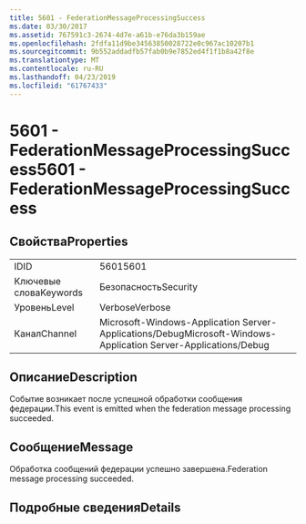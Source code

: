 ```yaml
---
title: 5601 - FederationMessageProcessingSuccess
ms.date: 03/30/2017
ms.assetid: 767591c3-2674-4d7e-a61b-e76da3b159ae
ms.openlocfilehash: 2fdfa11d9be34563850028722e0c967ac10207b1
ms.sourcegitcommit: 9b552addadfb57fab0b9e7852ed4f1f1b8a42f8e
ms.translationtype: MT
ms.contentlocale: ru-RU
ms.lasthandoff: 04/23/2019
ms.locfileid: "61767433"
---
```

# <a name="5601---federationmessageprocessingsuccess"></a><span data-ttu-id="02b31-102">5601 - FederationMessageProcessingSuccess</span><span class="sxs-lookup"><span data-stu-id="02b31-102">5601 - FederationMessageProcessingSuccess</span></span>
## <a name="properties"></a><span data-ttu-id="02b31-103">Свойства</span><span class="sxs-lookup"><span data-stu-id="02b31-103">Properties</span></span>  
  
|||  
|-|-|  
|<span data-ttu-id="02b31-104">ID</span><span class="sxs-lookup"><span data-stu-id="02b31-104">ID</span></span>|<span data-ttu-id="02b31-105">5601</span><span class="sxs-lookup"><span data-stu-id="02b31-105">5601</span></span>|  
|<span data-ttu-id="02b31-106">Ключевые слова</span><span class="sxs-lookup"><span data-stu-id="02b31-106">Keywords</span></span>|<span data-ttu-id="02b31-107">Безопасность</span><span class="sxs-lookup"><span data-stu-id="02b31-107">Security</span></span>|  
|<span data-ttu-id="02b31-108">Уровень</span><span class="sxs-lookup"><span data-stu-id="02b31-108">Level</span></span>|<span data-ttu-id="02b31-109">Verbose</span><span class="sxs-lookup"><span data-stu-id="02b31-109">Verbose</span></span>|  
|<span data-ttu-id="02b31-110">Канал</span><span class="sxs-lookup"><span data-stu-id="02b31-110">Channel</span></span>|<span data-ttu-id="02b31-111">Microsoft-Windows-Application Server-Applications/Debug</span><span class="sxs-lookup"><span data-stu-id="02b31-111">Microsoft-Windows-Application Server-Applications/Debug</span></span>|  
  
## <a name="description"></a><span data-ttu-id="02b31-112">Описание</span><span class="sxs-lookup"><span data-stu-id="02b31-112">Description</span></span>  
 <span data-ttu-id="02b31-113">Событие возникает после успешной обработки сообщения федерации.</span><span class="sxs-lookup"><span data-stu-id="02b31-113">This event is emitted when the federation message processing succeeded.</span></span>  
  
## <a name="message"></a><span data-ttu-id="02b31-114">Сообщение</span><span class="sxs-lookup"><span data-stu-id="02b31-114">Message</span></span>  
 <span data-ttu-id="02b31-115">Обработка сообщений федерации успешно завершена.</span><span class="sxs-lookup"><span data-stu-id="02b31-115">Federation message processing succeeded.</span></span>  
  
## <a name="details"></a><span data-ttu-id="02b31-116">Подробные сведения</span><span class="sxs-lookup"><span data-stu-id="02b31-116">Details</span></span>
